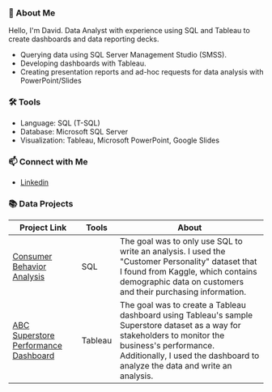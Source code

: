 ### 👋 About Me
Hello, I'm David. Data Analyst with experience using SQL and Tableau to create dashboards and data reporting decks. 

- Querying data using SQL Server Management Studio (SMSS).
- Developing dashboards with Tableau.
- Creating presentation reports and ad-hoc requests for data analysis with PowerPoint/Slides

### 🛠️ Tools
- Language: SQL (T-SQL)
- Database: Microsoft SQL Server 
- Visualization: Tableau, Microsoft PowerPoint, Google Slides

### 📫 Connect with Me
- [Linkedin](https://www.linkedin.com/in/david-wong-193ab5228/)

### 📚 Data Projects
| Project Link | Tools | About |
|---|---|---|
| [Consumer Behavior Analysis](https://github.com/davidwong001/Consumer-Behavior-Analysis) | SQL | The goal was to only use SQL to write an analysis. I used the "Customer Personality" dataset that I found from Kaggle, which contains demographic data on customers and their purchasing information. |
|  [ABC Superstore Performance Dashboard](https://github.com/davidwong001/ABC-Superstore-Sales-Performance-Overview) | Tableau | The goal was to create a Tableau dashboard using Tableau's sample Superstore dataset as a way for stakeholders to monitor the business's performance. Additionally, I used the dashboard to analyze the data and write an analysis.|




<!---
davidwong001/davidwong001 is a ✨ special ✨ repository because its `README.md` (this file) appears on your GitHub profile.
You can click the Preview link to take a look at your changes.
- 👋 Hi, I’m @davidwong001
- 👀 I’m interested in ...
- 🌱 I’m currently learning ...
- 💞️ I’m looking to collaborate on ...
- 📫 How to reach me ...
--->
